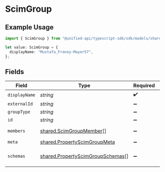# ScimGroup

## Example Usage

```typescript
import { ScimGroup } from "@unified-api/typescript-sdk/sdk/models/shared";

let value: ScimGroup = {
  displayName: "Mustafa_Franey-Mayer57",
};
```

## Fields

| Field                                                                                       | Type                                                                                        | Required                                                                                    | Description                                                                                 |
| ------------------------------------------------------------------------------------------- | ------------------------------------------------------------------------------------------- | ------------------------------------------------------------------------------------------- | ------------------------------------------------------------------------------------------- |
| `displayName`                                                                               | *string*                                                                                    | :heavy_check_mark:                                                                          | N/A                                                                                         |
| `externalId`                                                                                | *string*                                                                                    | :heavy_minus_sign:                                                                          | N/A                                                                                         |
| `groupType`                                                                                 | *string*                                                                                    | :heavy_minus_sign:                                                                          | N/A                                                                                         |
| `id`                                                                                        | *string*                                                                                    | :heavy_minus_sign:                                                                          | N/A                                                                                         |
| `members`                                                                                   | [shared.ScimGroupMember](../../../sdk/models/shared/scimgroupmember.md)[]                   | :heavy_minus_sign:                                                                          | An array of members                                                                         |
| `meta`                                                                                      | [shared.PropertyScimGroupMeta](../../../sdk/models/shared/propertyscimgroupmeta.md)         | :heavy_minus_sign:                                                                          | N/A                                                                                         |
| `schemas`                                                                                   | [shared.PropertyScimGroupSchemas](../../../sdk/models/shared/propertyscimgroupschemas.md)[] | :heavy_minus_sign:                                                                          | Array of schema URIs                                                                        |